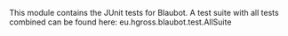 This module contains the JUnit tests for Blaubot.
A test suite with all tests combined can be found here:
    eu.hgross.blaubot.test.AllSuite

